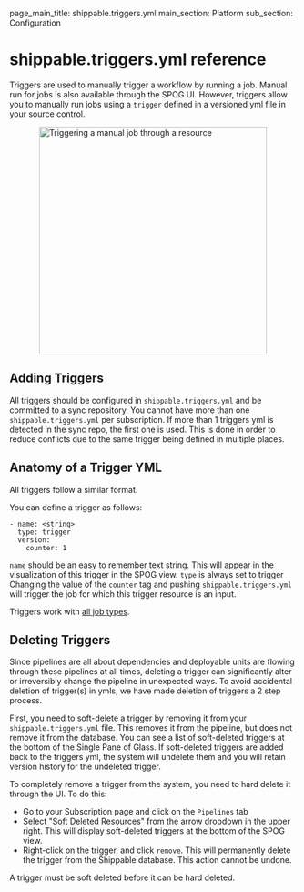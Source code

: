 page_main_title: shippable.triggers.yml
main_section: Platform
sub_section: Configuration

# shippable.triggers.yml reference

Triggers are used to manually trigger a workflow by running a job. Manual run for jobs is also available through the SPOG UI. However, triggers allow you to manually run jobs using a `trigger` defined in a versioned yml file in your source control.

<img src="/images/platform/configuration/triggerJob.png" alt="Triggering a manual job through a resource" style="width:400px;vertical-align: middle;display: block;margin-left: auto;margin-right: auto;"/>

## Adding Triggers

All triggers should be configured in `shippable.triggers.yml` and be committed to a sync repository. You cannot have more than one `shippable.triggers.yml` per subscription. If more than 1 triggers yml is detected in the sync repo, the first one is used. This is done in order to reduce conflicts due to the same trigger being defined in multiple places.

## Anatomy of a Trigger YML
All triggers follow a similar format.

You can define a trigger as follows:

```
- name: <string>
  type: trigger
  version:
    counter: 1
```

`name` should be an easy to remember text string. This will appear in the visualization of this trigger in the SPOG view.
`type` is always set to trigger
Changing the value of the `counter` tag and pushing `shippable.triggers.yml` will trigger the job for which this trigger resource is an input.

Triggers work with [all job types](/platform/jobs-overview/).

## Deleting Triggers

Since pipelines are all about dependencies and deployable units are flowing through these pipelines at all times, deleting a trigger can significantly alter or irreversibly change the pipeline in unexpected ways. To avoid accidental deletion of trigger(s) in ymls, we have made deletion of triggers a 2 step process.

First, you need to soft-delete a trigger by removing it from your `shippable.triggers.yml` file. This removes it from the pipeline, but does not remove it from the database. You can see a list of soft-deleted triggers at the bottom of the Single Pane of Glass. If soft-deleted triggers are added back to the triggers yml, the system will undelete them and you will retain version history for the undeleted trigger.

To completely remove a trigger from the system, you need to hard delete it through the UI. To do this:

* Go to your Subscription page and click on the `Pipelines` tab
* Select "Soft Deleted Resources" from the arrow dropdown in the upper right. This will display soft-deleted triggers at the bottom of the SPOG view.
* Right-click on the trigger, and click `remove`. This will permanently delete the trigger from the Shippable database. This action cannot be undone.

A trigger must be soft deleted before it can be hard deleted.
